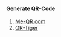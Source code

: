 #### Generate QR-Code 
1. [Me-QR.com](https://me-qr.com/qr-code-generator/)
2. [QR-Tiger](https://www.qrcode-tiger.com/?type=url)
